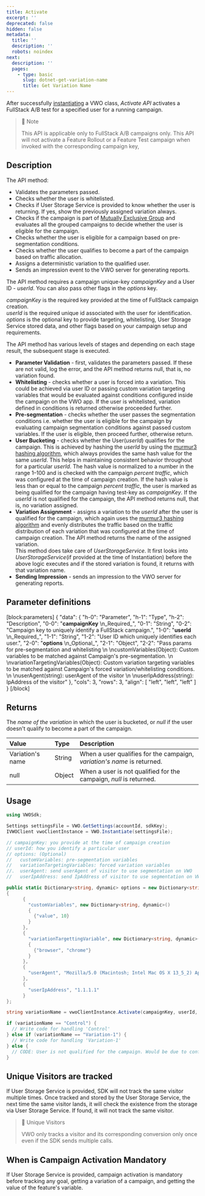 ```yaml
---
title: Activate
excerpt: ''
deprecated: false
hidden: false
metadata:
  title: ''
  description: ''
  robots: noindex
next:
  description: ''
  pages:
    - type: basic
      slug: dotnet-get-variation-name
      title: Get Variation Name
---
```

After successfully [instantiating](https://developers.vwo.com/docs/dotnet-launch) a VWO class, _Activate API_ activates a FullStack A/B test for a specified user for a running campaign.

> 📘 Note
> 
> This API is applicable only to FullStack A/B campaigns only. This API will not activate a Feature Rollout or a Feature Test campaign when invoked with the corresponding campaign key,

## Description

The API method:

- Validates the parameters passed.
- Checks whether the user is whitelisted.
- Checks if User Storage Service is provided to know whether the user is returning. If yes, show the previously assigned variation always.
- Checks if the campaign is part of [Mutually Exclusive Group](https://developers.vwo.com/docs/mutually-exclusive-groups) and evaluates all the grouped campaigns to decide whether the user is eligible for the campaign.
- Checks whether the user is eligible for a campaign based on pre-segmentation conditions.
- Checks whether the user qualifies to become a part of the campaign based on traffic allocation.
- Assigns a deterministic variation to the qualified user.
- Sends an impression event to the VWO server for generating reports.

The API method requires a campaign unique-key _campaignKey_ and a User ID - _userId_. You can also pass other flags in the _options_ key. 

_campaignKey_ is the required key provided at the time of FullStack campaign creation.  
_userId_ is the required unique id associated with the user for identification.  
_options_ is the optional key to provide targeting, whitelisting, User Storage Service stored data, and other flags based on your campaign setup and requirements.

The API method has various levels of stages and depending on each stage result, the subsequent stage is executed.

- **Parameter Validation** - first, validates the parameters passed. If these are not valid, log the error, and the API method returns null, that is, no variation found.
- **Whitelisting** - checks whether a user is forced into a variation. This could be achieved via user ID or passing custom variation targeting variables that would be evaluated against conditions configured inside the campaign on the VWO app. If the user is whitelisted, variation defined in conditions is returned otherwise proceeded further.
- **Pre-segmentation** - checks whether the user passes the segmentation conditions i.e. whether the user is eligible for the campaign by evaluating campaign segmentation conditions against passed custom variables. If the user is eligible, then proceed further, otherwise return. 
- **User Bucketing** - checks whether the User(_userId_) qualifies for the campaign. This is achieved by hashing the _userId_ by using the [murmur3 hashing algorithm](https://en.wikipedia.org/wiki/MurmurHash), which always provides the same hash value for the same _userId_. This helps in maintaining consistent behavior throughout for a particular _userId_. The hash value is normalized to a number in the range 1–100 and is checked with the campaign _percent traffic_, which was configured at the time of campaign creation. If the hash value is less than or equal to the campaign _percent traffic_, the user is marked as being qualified for the campaign having test-key as _campaignKey_. If the _userId_ is not qualified for the campaign, the API method returns null, that is, no variation assigned.
- **Variation Assignment** - assigns a variation to the _userId_ after the user is qualified for the campaign, which again uses the [murmur3 hashing algorithm](https://en.wikipedia.org/wiki/MurmurHash) and evenly distributes the traffic based on the traffic distribution of each variation that was configured at the time of campaign creation. The API method returns the name of the assigned variation.  
  This method does take care of _UserStorageService_. It first looks into _UserStorageService_(if provided at the time of Instantiation) before the above logic executes and if the stored variation is found, it returns with that variation name.
- **Sending Impression** - sends an impression to the VWO server for generating reports.

## Parameter definitions

[block:parameters]
{
  "data": {
    "h-0": "Parameter",
    "h-1": "Type",
    "h-2": "Description",
    "0-0": "**campaignKey**  \n_Required_",
    "0-1": "String",
    "0-2": "Campaign key to uniquely identify a FullStack campaign.",
    "1-0": "**userId**  \n_Required_",
    "1-1": "String",
    "1-2": "User ID which uniquely identifies each user.",
    "2-0": "**options**  \n_Optional_",
    "2-1": "Object",
    "2-2": "Pass params for pre-segmentation and whitelisting  \n  \ncustomVariables(Object): Custom variables to be matched  against Campaign's pre-segmentation.  \n  \nvariationTargetingVariables(Object): Custom variation targeting variables to be matched  against Campaign's forced variation/whitelisting conditions.  \n  \nuserAgent(string): userAgent of the visitor  \n  \nuserIpAddress(string): IpAddress of the visitor"
  },
  "cols": 3,
  "rows": 3,
  "align": [
    "left",
    "left",
    "left"
  ]
}
[/block]


## Returns

The _name of the variation_ in which the user is bucketed, or _null_ if the user doesn't qualify to become a part of the campaign.

| Value            | Type   | Description                                                             |
| :--------------- | :----- | :---------------------------------------------------------------------- |
| Variation's name | String | When a user qualifies for the campaign, _variation's name_ is returned. |
| null             | Object | When a user is not qualified for the campaign, _null_ is returned.      |

## Usage

```csharp .NET
using VWOSdk;

Settings settingsFile = VWO.GetSettings(accountId, sdkKey);
IVWOClient vwoClientInstance = VWO.Instantiate(settingsFile);  

// campaignKey: you provide at the time of campaign creation
// userId: how you identify a particular user
// options: (Optional)
//   customVariables: pre-segmentation variables
//   variationTargetingVariables: forced variation variables
//.  userAgent: send userAgent of visitor to use segmentation on VWO
//   userIpAddress: send IpAddress of visitor to use segmentation on VWO

public static Dictionary<string, dynamic> options = new Dictionary<string, dynamic>()
{
      {
        "customVariables", new Dictionary<string, dynamic>()
        {
          {"value", 10}
        }
      },
      {
        "variationTargettingVariable", new Dictionary<string, dynamic>()
        {
          {"browser", "chrome"}
        }
      },
      {
        "userAgent", "Mozilla/5.0 (Macintosh; Intel Mac OS X 13_5_2) AppleWebKit/537.36 (KHTML, like Gecko) Chrome/117.0.0.0 Safari/537.36"
      },
      {
        "userIpAddress", "1.1.1.1"
      }
};

string variationName = vwoClientInstance.Activate(campaignKey, userId, options);

if (variationName == "Control") {
  // Write code for handling 'Control'
} else if (variationName == "Variation-1") {
  // Write code for handling 'Variation-1'
} else {
  // CODE: User is not qualified for the campaign. Would be due to configuring campaign's percent-traffic less than 100% while creating or updating a FullStack campaign.
}
```

## Unique Visitors are tracked

If User Storage Service is provided, SDK will not track the same visitor multiple times. Once tracked and stored by the User Storage Service, the next time the same visitor lands, it will check the existence from the storage via User Storage Service. If found, it will not track the same visitor.

> 🚧 Unique Visitors
> 
> VWO only tracks a visitor and its corresponding conversion only once even if the SDK sends multiple calls.

## When is Campaign Activation Mandatory

If User Storage Service is provided, campaign activation is mandatory before tracking any goal, getting a variation of a campaign, and getting the value of the feature's variable.